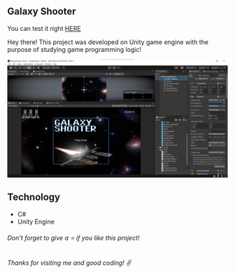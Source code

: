 ## Galaxy Shooter

You can test it right [HERE](https://brenogpa.itch.io/galaxy-shooter)

Hey there! This project was developed on Unity game engine with the purpose of studying game programming logic!

 ![Home Screen](https://raw.githubusercontent.com/brenogpa/GalaxyShooter/main/screenshot.png)


## Technology 

* C#
* Unity Engine


  

###### Don't forget to give a ⭐️ if you like this project!

###### Thanks for visiting me and good coding! :v: 
